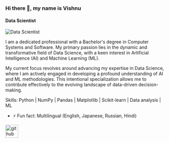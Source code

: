 ### Hi there 👋, my name is Vishnu
#### Data Scientist
![Data Scientist](https://arturssmirnovs.github.io/github-profile-readme-generator/images/banner.png)

I am a dedicated professional with a Bachelor's degree in Computer Systems and Software. My primary passion lies in the dynamic and transformative field of Data Science, with a keen interest in Artificial Intelligence (AI) and Machine Learning (ML).

My current focus revolves around advancing my expertise in Data Science, where I am actively engaged in developing a profound understanding of AI and ML methodologies. This intentional specialization allows me to contribute effectively to the evolving landscape of data-driven decision-making.

Skills: Python | NumPy | Pandas | Matplotlib | Scikit-learn | Data analysis | ML

- ⚡ Fun fact: Multilingual (English, Japanese, Russian, Hindi) 


[<img src='https://cdn.jsdelivr.net/npm/simple-icons@3.0.1/icons/github.svg' alt='github' height='40'>](https://github.com/anand-vishnu)  
 
